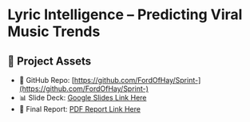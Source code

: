 # Lyric Intelligence – Predicting Viral Music Trends

## 📎 Project Assets

- 📁 GitHub Repo: [https://github.com/FordOfHay/Sprint-](https://github.com/FordOfHay/Sprint-)
- 📊 Slide Deck: [Google Slides Link Here](https://docs.google.com/presentation/d/1ECETYDViyoWNjtZ-e1i62FBOg8eNirTuiWgLXCIpctY/edit?usp=sharing)
- 📄 Final Report: [PDF Report Link Here](https://drive.google.com/file/d/1BUZ3nvUYhR-K_6fFFlPbXUlT4IhTZXtP/view?usp=drive_link)
